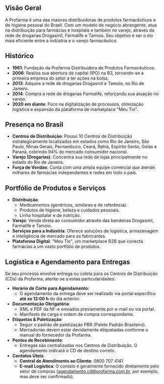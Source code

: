 ## Visão Geral

A Profarma é uma das maiores distribuidoras de produtos farmacêuticos e de higiene pessoal do Brasil. Com um modelo de negócio abrangente, atua na distribuição para farmácias e hospitais e também no varejo, através da rede de drogarias Drogasmil, Farmalife e Tamoio. Seu objetivo é ser o elo mais eficiente entre a indústria e o varejo farmacêutico.

## Histórico

-   **1961**: Fundação da Profarma Distribuidora de Produtos Farmacêuticos.
-   **2006**: Realiza sua abertura de capital (IPO) na B3, tornando-se a primeira empresa do setor a ter ações na bolsa.
-   **2013**: Adquire a rede de drogarias Drogasmil e Tamoio, no Rio de Janeiro.
-   **2014**: Compra a rede de drogarias Farmalife, reforçando sua atuação no varejo.
-   **2020 em diante**: Foco na digitalização de processos, otimização logística e expansão da plataforma de marketplace "Meu Tio".


## Presença no Brasil

-   **Centros de Distribuição**: Possui 10 Centros de Distribuição estrategicamente localizados em estados como Rio de Janeiro, São Paulo, Minas Gerais, Pernambuco, Ceará, Bahia, Espírito Santo, Goiás e Paraná, cobrindo 94% do mercado consumidor nacional.
-   **Varejo (Drogarias)**: Concentra sua rede de lojas principalmente no estado do Rio de Janeiro.
-   **Força de Vendas**: Conta com uma ampla equipe comercial que atende milhares de farmácias independentes e redes em todo o país.

## Portfólio de Produtos e Serviços

-   **Distribuição**:
    -   Medicamentos (genéricos, similares e de referência).
    -   Produtos de higiene, beleza e cuidados pessoais.
    -   Linha hospitalar e de nutrição.
-   **Varejo**: Venda direta ao consumidor através das bandeiras Drogasmil, Farmalife e Tamoio.
-   **Serviços para a Indústria**: Oferece soluções de logística, armazenagem e inteligência de mercado para os fabricantes.
-   **Plataforma Digital**: "Meu Tio", um marketplace B2B que conecta farmácias a um vasto portfólio de produtos.

## Logística e Agendamento para Entregas

Se seu processo envolve entrega ou coleta para os Centros de Distribuição (CDs) da Profarma, atente-se a estas particularidades:

-   **Horário de Corte para Agendamento**:
    -   O agendamento da entrega deve ser realizado via portal específico **até as 12:00 h** do dia anterior.
-   **Documentação Obrigatória**:
    -   XML e PDF da NF-e enviados previamente por e-mail ou via portal.
    -   Manifesto de carga e ordem de compra correspondente.
-   **Etiquetas & Paletização**:
    -   Seguir o padrão de paletização PBR (Palete Padrão Brasileiro).
    -   Mercadorias devem estar devidamente etiquetadas conforme o manual do fornecedor da Profarma.
-   **Pontos de Recebimento**:
    -   Entregas são centralizadas nos Centros de Distribuição. O agendamento indicará o CD de destino correto.
-   **Contatos Úteis**:
    -   **Central de Atendimento ao Cliente**: 0800 707 4141
    -   **E-mail Logística**: O contato é geralmente fornecido diretamente pelo setor de compras (agendamento.cd@profarma.com.br, por exemplo, mas deve ser confirmado).
